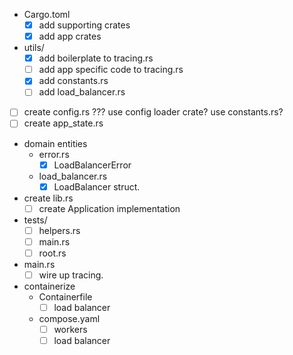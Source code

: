 - Cargo.toml
  - [x] add supporting crates
  - [x] add app crates

- utils/
  - [x] add boilerplate to tracing.rs
  - [ ] add app specific code to tracing.rs
  - [x] add constants.rs
  - [ ] add load_balancer.rs

- [ ] create config.rs ??? use config loader crate? use constants.rs?
- [ ] create app_state.rs

- domain entities
  - error.rs
    - [x] LoadBalancerError
  - load_balancer.rs
    - [x] LoadBalancer struct.

- create lib.rs
  - [ ] create Application implementation

- tests/
  - [ ] helpers.rs
  - [ ] main.rs
  - [ ] root.rs

- main.rs
  - [ ] wire up tracing.

- containerize
  - Containerfile
    - [ ] load balancer
  - compose.yaml
    - [ ] workers
    - [ ] load balancer
